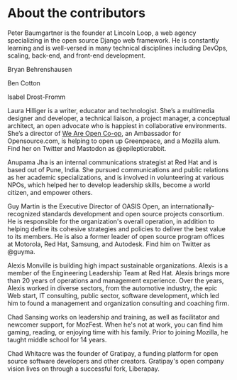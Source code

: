 # About the contributors
Peter Baumgartner is the founder at Lincoln Loop, a web agency specializing in the open source Django web framework. He is constantly learning and is well-versed in many technical disciplines including DevOps, scaling, back-end, and front-end development.

Bryan Behrenshausen

Ben Cotton

Isabel Drost-Fromm

Laura Hilliger is a writer, educator and technologist. She’s a multimedia designer and developer, a technical liaison, a project manager, a conceptual architect, an open advocate who is happiest in collaborative environments. She’s a director of [We Are Open Co-op](https://weareopen.coop), an Ambassador for Opensource.com, is helping to open up Greenpeace, and a Mozilla alum. Find her on Twitter and Mastodon as @epilepticrabbit.

Anupama Jha is an internal communications strategist at Red Hat and is based out of Pune, India. She pursued communications and public relations as her academic specializations, and is involved in volunteering at various NPOs, which helped her to develop leadership skills, become a world citizen, and empower others.

Guy Martin is the Executive Director of OASIS Open, an internationally-recognized standards development and open source projects consortium. He is responsible for the organization's overall operation, in addition to helping define its cohesive strategies and policies to deliver the best value to its members. He is also a former leader of open source program offices at Motorola, Red Hat, Samsung, and Autodesk. Find him on Twitter as @guyma.

Alexis Monville is building high impact sustainable organizations. Alexis is a member of the Engineering Leadership Team at Red Hat. Alexis brings more than 20 years of operations and management experience. Over the years, Alexis worked in diverse sectors, from the automotive industry, the epic Web start, IT consulting, public sector, software development, which led him to found a management and organization consulting and coaching firm.

Chad Sansing works on leadership and training, as well as facilitator and newcomer support, for MozFest. When he's not at work, you can find him gaming, reading, or enjoying time with his family. Prior to joining Mozilla, he taught middle school for 14 years.

Chad Whitacre was the founder of Gratipay, a funding platform for open source software developers and other creators. Gratipay's open company vision lives on through a successful fork, Liberapay.
